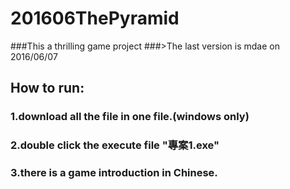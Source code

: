 # 201606ThePyramid
###This a thrilling game project 
###>The last version is mdae on 2016/06/07
## How to run:
### 1.download all the file in one file.(windows only)
### 2.double click the execute file "專案1.exe"
### 3.there is a game introduction in Chinese.
### 

